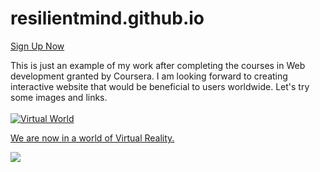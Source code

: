 # resilientmind.github.io
<!DOCTYPE html>
<html>
  <head>
</head>
  <body>
<a href= "TryAndTryUntilYouSuceed.html" >Sign Up Now</a>
<p> This is just an example of my work after completing the courses in Web development granted by Coursera. I am looking forward to creating interactive website that would be beneficial to users worldwide.
  Let's try some images and links.<br>
  <br><link rel= "stylesheet" href="CSSexample.css">
  <a href= "https://infocus.delltechnologies.com/matt_cooney/virtual-world-will-like-matrix-thats-good-thing">
     <img src= "https://i0.wp.com/kashmirglacier.com/wp-content/uploads/2020/07/Real-World-Vs.-Virtual-World-Addiction-to-Smartphones-and-Internet.jpg?fit=626%2C500&ssl=1&w=640"  alt= "Virtual World"><br>
    <p> We are now in a world of Virtual Reality. </p>
    </img><img src= "https://infocus.delltechnologies.com/wp-content/uploads/2016/10/matrix-in-post-2.gif" style- width: 50px; heigth: 20px; length: 30px;>
     </a>
  </body>
     </html>
  
